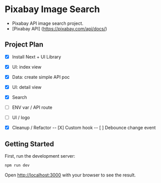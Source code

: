 # Pixabay Image Search
- Pixabay API image search project.
- [Pixabay API] (https://pixabay.com/api/docs/)

## Project Plan
- [X] Install Next + UI Library
- [X] UI: index view
- [X] Data: create simple API poc
- [X] UI: detail view
- [X] Search
- [ ] ENV var / API route
- [ ] UI / logo
- [X] Cleanup / Refactor
-- [X] Custom hook 
-- [ ] Debounce change event


## Getting Started

First, run the development server:

```bash
npm run dev
```

Open [http://localhost:3000](http://localhost:3000) with your browser to see the result.